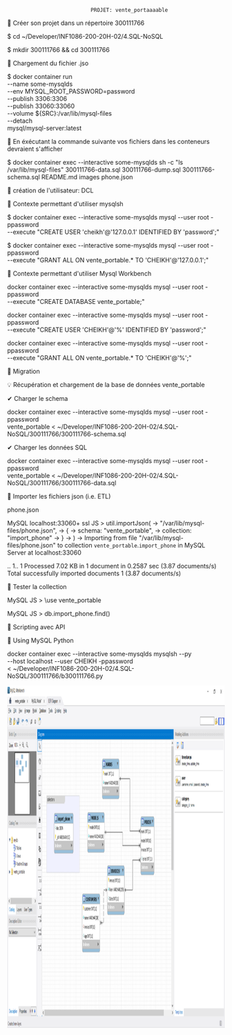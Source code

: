                                PROJET: vente_portaaaable
                               
   📗 Créer son projet dans un répertoire 300111766
   
$ cd ~/Developer/INF1086-200-20H-02/4.SQL-NoSQL

$ mkdir 300111766 && cd 300111766

   📗 Chargement du fichier .jso
   
$ docker container run \
         --name some-mysqlds \
         --env MYSQL_ROOT_PASSWORD=password \
         --publish 3306:3306 \
         --publish 33060:33060 \
         --volume ${SRC}:/var/lib/mysql-files \
         --detach \
         mysql/mysql-server:latest
 
   📗 En éxécutant la commande suivante vos fichiers dans les conteneurs devraient s'afficher
   
$ docker container exec --interactive some-mysqlds sh -c "ls /var/lib/mysql-files"
300111766-data.sql
300111766-dump.sql
300111766-schema.sql
README.md
images
phone.json 

   📗 création de l'utilisateur: DCL
   
  📌 Contexte permettant d'utiliser mysqlsh

$ docker container exec --interactive some-mysqlds mysql --user root -ppassword \
                        --execute "CREATE USER 'cheikh'@'127.0.0.1' IDENTIFIED BY 'password';"

$ docker container exec --interactive some-mysqlds mysql --user root -ppassword \
                        --execute "GRANT ALL ON vente_portable.* TO 'CHEIKH'@'127.0.0.1';"
    
    
  📌 Contexte permettant d'utiliser Mysql Workbench
  
  docker container exec --interactive some-mysqlds mysql --user root -ppassword \
                        --execute "CREATE DATABASE vente_portable;"


docker container exec --interactive some-mysqlds mysql --user root -ppassword \
                        --execute "CREATE USER 'CHEIKH'@'%' IDENTIFIED BY 'password';"


docker container exec --interactive some-mysqlds mysql --user root -ppassword \
                        --execute "GRANT ALL ON vente_portable.* TO 'CHEIKH'@'%';"
                        
  📗 Migration

💡 Récupération et chargement de la base de données vente_portable

✔ Charger le schema

docker container exec --interactive some-mysqlds mysql --user root -ppassword \
          vente_portable < ~/Developer/INF1086-200-20H-02/4.SQL-NoSQL/300111766/300111766-schema.sql

✔ Charger les données SQL


docker container exec --interactive some-mysqlds mysql --user root -ppassword \
         vente_portable < ~/Developer/INF1086-200-20H-02/4.SQL-NoSQL/300111766/300111766-data.sql


  📗 Importer les fichiers json (i.e. ETL)

phone.json

 MySQL  localhost:33060+ ssl  JS > util.importJson(
                                ->               "/var/lib/mysql-files/phone.json",
                                ->               {
                                ->                   schema: "vente_portable",
                                ->                   collection: "import_phone"
                                ->               }
                                ->           )
                                ->
Importing from file "/var/lib/mysql-files/phone.json" to collection `vente_portable`.`import_phone` in MySQL Server at localhost:33060

.. 1.. 1
Processed 7.02 KB in 1 document in 0.2587 sec (3.87 documents/s)
Total successfully imported documents 1 (3.87 documents/s)

 
 📗 Tester la collection

MySQL  JS > \use vente_portable

MySQL  JS > db.import_phone.find()

 📗 Scripting avec API
 
📌 Using MySQL Python

docker container exec --interactive some-mysqlds mysqlsh --py \
                        --host localhost --user CHEIKH -ppassword \
                   < ~/Developer/INF1086-200-20H-02/4.SQL-NoSQL/300111766/b300111766.py
                   
 <img src="my db json.PNG" witdth=920 height=791 ></img>

                  

          
          
          
                        
                        

  




         

